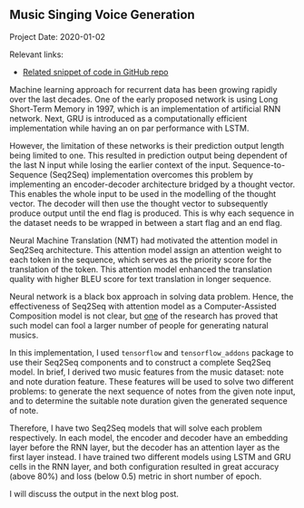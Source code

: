 Music Singing Voice Generation
---

Project Date: 2020-01-02

Relevant links:
  - [Related snippet of code in GitHub repo][2]

Machine learning approach for recurrent data has been growing rapidly over the last decades. One of the early proposed network is using Long Short-Term Memory in 1997, which is an implementation of artificial RNN network. Next, GRU is introduced as a computationally efficient implementation while having an on par performance with LSTM.

However, the limitation of these networks is their prediction output length being limited to one. This resulted in prediction output being dependent of the last N input while losing the earlier context of the input. Sequence-to-Sequence (Seq2Seq) implementation overcomes this problem by implementing an encoder-decoder architecture bridged by a thought vector. This enables the whole input to be used in the modelling of the thought vector. The decoder will then use the thought vector to subsequently produce output until the end flag is produced. This is why each sequence in the dataset needs to be wrapped in between a start flag and an end flag.

Neural Machine Translation (NMT) had motivated the attention model in Seq2Seq architecture. This attention model assign an attention weight to each token in the sequence, which serves as the priority score for the translation of the token. This attention model enhanced the translation quality with higher BLEU score for text translation in longer sequence.

Neural network is a black box approach in solving data problem. Hence, the effectiveness of Seq2Seq with attention model as a Computer-Assisted Composition model is not clear, but [one][3] of the research has proved that such model can fool a larger number of people for generating natural musics.

In this implementation, I used `tensorflow` and `tensorflow_addons` package to use their Seq2Seq components and to construct a complete Seq2Seq model. In brief, I derived two music features from the music dataset: note and note duration feature. These features will be used to solve two different problems: to generate the next sequence of notes from the given note input, and to determine the suitable note duration given the generated sequence of note.

Therefore, I have two Seq2Seq models that will solve each problem respectively. In each model, the encoder and decoder have an embedding layer before the RNN layer, but the decoder has an attention layer as the first layer instead. I have trained two different models using LSTM and GRU cells in the RNN layer, and both configuration resulted in great accuracy (above 80%) and loss (below 0.5) metric in short number of epoch.

I will discuss the output in the next blog post.

[2]: https://github.com/ye-yu/cac-svs/blob/master/test.py
[3]: https://github.com/nipunagarwala/CS224N_proj
